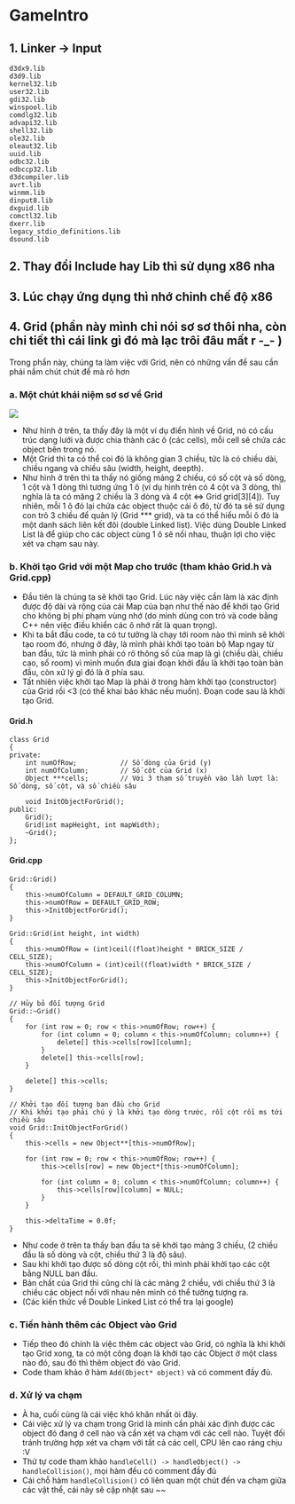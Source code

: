 # GameIntro

## 1. Linker -> Input
```
d3dx9.lib
d3d9.lib
kernel32.lib
user32.lib
gdi32.lib
winspool.lib
comdlg32.lib
advapi32.lib
shell32.lib
ole32.lib
oleaut32.lib
uuid.lib
odbc32.lib
odbccp32.lib
d3dcompiler.lib
avrt.lib
winmm.lib
dinput8.lib
dxguid.lib
comctl32.lib
dxerr.lib
legacy_stdio_definitions.lib
dsound.lib
```

## 2. Thay đổi Include hay Lib thì sử dụng x86 nha

## 3. Lúc chạy ứng dụng thì nhớ chỉnh chế độ x86

## 4. Grid (phần này mình chỉ nói sơ sơ thôi nha, còn chi tiết thì cái link gì đó mà lạc trôi đâu mất r -_- )
Trong phần này, chúng ta làm việc với Grid, nên có những vấn đề sau cần phải nắm chút chút để mà rõ hơn

### a. Một chút khái niệm sơ sơ về Grid
<img src="https://i.imgur.com/7XsPUaB.jpg?1"/>

- Như hình ở trên, ta thấy đây là một ví dụ điển hình về Grid, nó có cấu trúc dạng lưới và được chia thành các ô (các cells), mỗi cell sẽ chứa các object bên trong nó.
- Một Grid thì ta có thể coi đó là không gian 3 chiều, tức là có chiều dài, chiều ngang và chiều sâu  (width, height, deepth).
- Như hình ở trên thì ta thấy nó giống mảng 2 chiều, có số cột và số dòng, 1 cột và 1 dòng thì tương ứng 1 ô (ví dụ hình trên có 4 cột và 3 dòng, thì nghĩa là ta có măng 2 chiều là 3 dòng và 4 cột <=> Grid grid[3][4]). Tuy nhiên, mỗi 1 ô đó lại chứa các object thuộc cái ô đó, từ đó ta sẽ sử dụng con trỏ 3 chiều để quản lý (Grid *** grid), và ta có thể hiểu mỗi ô đó là một danh sách liên kết đôi (double Linked list). Việc dùng Double Linked List là để giúp cho các object cùng 1 ô sẽ nối nhau, thuận lợi cho việc xét va chạm sau này.

### b. Khởi tạo Grid với một Map cho trước (tham khảo Grid.h và Grid.cpp)
- Đầu tiên là chúng ta sẽ khởi tạo Grid. Lúc này việc cần làm là xác định được độ dài và rộng của cái Map của bạn như thế nào để khởi tạo Grid cho không bị phí phạm vùng nhớ (do mình dùng con trỏ và code bằng C++ nên việc điều khiển các ô nhớ rất là quan trọng).
- Khi ta bắt đầu code, ta có tư tưởng là chạy tới room nào thì mình sẽ khởi tạo room đó, nhưng ở đây, là mình phải khởi tạo toàn bộ Map ngay từ ban đầu, tức là mình phải có rõ thông số của map là gì (chiều dài, chiều cao, số room) vì mình muốn đưa giai đoạn khởi đầu là khởi tạo toàn bản đầu, còn xử lý gì đó là ở phía sau.
- Tất nhiên việc khởi tạo Map là phải ở trong hàm khởi tạo (constructor) của Grid rồi <3 (có thể khai báo khác nếu muốn). Đoạn code sau là khởi tạo Grid.

#### Grid.h
```
class Grid
{
private:
	int numOfRow;			// Số dòng của Grid (y)
	int numOfColumn;		// Số cột của Grid (x)
	Object ***cells;		// Với 3 tham số truyền vào lần lượt là: Số dòng, số cột, và số chiều sâu

	void InitObjectForGrid();
public:
	Grid();
	Grid(int mapHeight, int mapWidth);
	~Grid();
};
```

#### Grid.cpp
```
Grid::Grid()
{
	this->numOfColumn = DEFAULT_GRID_COLUMN;
	this->numOfRow = DEFAULT_GRID_ROW;
	this->InitObjectForGrid();
}

Grid::Grid(int height, int width)
{
	this->numOfRow = (int)ceil((float)height * BRICK_SIZE / CELL_SIZE);
	this->numOfColumn = (int)ceil((float)width * BRICK_SIZE / CELL_SIZE);
	this->InitObjectForGrid();
}

// Hủy bỏ đối tượng Grid
Grid::~Grid()
{
	for (int row = 0; row < this->numOfRow; row++) {
		for (int column = 0; column < this->numOfColumn; column++) {
			delete[] this->cells[row][column];
		}
		delete[] this->cells[row];
	}

	delete[] this->cells;
}

// Khởi tạo đối tượng ban đầu cho Grid
// Khi khởi tạo phải chú ý là khởi tạo dòng trước, rồi cột rồi ms tới chiều sâu
void Grid::InitObjectForGrid()
{
	this->cells = new Object**[this->numOfRow];

	for (int row = 0; row < this->numOfRow; row++) {
		this->cells[row] = new Object*[this->numOfColumn];

		for (int column = 0; column < this->numOfColumn; column++) {
			this->cells[row][column] = NULL;
		}
	}

	this->deltaTime = 0.0f;
}
```

- Như code ở trên ta thấy ban đầu ta sẽ khởi tạo mảng 3 chiều, (2 chiều đầu là số dòng và cột, chiều thứ 3 là độ sâu).
- Sau khi khởi tạo được số dòng cột rồi, thì mình phải khởi tạo các cột bằng NULL ban đầu.
- Bản chất của Grid thì cũng chỉ là các mảng 2 chiều, với chiều thứ 3 là chiều các object nối với nhau nên mình có thể tưởng tượng ra.
- (Các kiến thức về Double Linked List có thể tra lại google)

### c. Tiến hành thêm các Object vào Grid
- Tiếp theo đó chính là việc thêm các object vào Grid, có nghĩa là khi khởi tạo Grid xong, ta có một công đoạn là khởi tạo các Object ở một class nào đó, sau đó thì thêm object đó vào Grid.
- Code tham khảo ở hàm `Add(Object* object)` và có comment đầy đủ.

### d. Xử lý va chạm
- À ha, cuối cùng là cái việc khó khăn nhất òi đây.
- Cái việc xử lý va chạm trong Grid là mình cần phải xác định được các object đó đang ở cell nào và cần xét va chạm với các cell nào. Tuyệt đối tránh trường hợp xét va chạm với tất cả các cell, CPU lên cao ráng chịu :V 
- Thứ tự code tham khảo `handleCell() -> handleObject() -> handleCollision()`, mọi hàm đều có comment đầy đủ
- Cái chỗ hàm  `handleCollision()` có liên quan một chút đến va chạm giữa các vật thể, cái này sẽ cập nhật sau ~~
